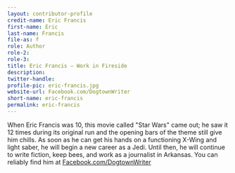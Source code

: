 ```yaml
---
layout: contributor-profile
credit-name: Eric Francis
first-name: Eric
last-name: Francis
file-as: f
role: Author
role-2:
role-3:
title: Eric Francis — Work in Fireside
description:
twitter-handle:
profile-pic: eric-francis.jpg
website-url: Facebook.com/DogtownWriter
short-name: eric-francis
permalink: eric-francis
---
```

When Eric Francis was 10, this movie called "Star Wars" came out; he saw it 12 times during its original run and the opening bars of the theme still give him chills. As soon as he can get his hands on a functioning X-Wing and light saber, he will begin a new career as a Jedi. Until then, he will continue to write fiction, keep bees, and work as a journalist in Arkansas. You can reliably find him at [Facebook.com/DogtownWriter](http://Facebook.com/DogtownWriter)

